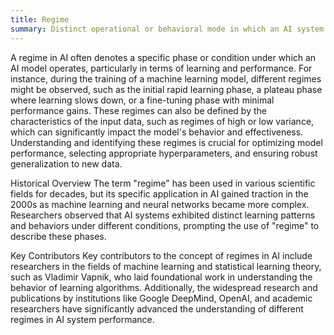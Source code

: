 ```yaml
---
title: Regime
summary: Distinct operational or behavioral mode in which an AI system functions, characterized by specific patterns or properties of data, parameters, or algorithms.
---
```

A regime in AI often denotes a specific phase or condition under which an AI model operates, particularly in terms of learning and performance. For instance, during the training of a machine learning model, different regimes might be observed, such as the initial rapid learning phase, a plateau phase where learning slows down, or a fine-tuning phase with minimal performance gains. These regimes can also be defined by the characteristics of the input data, such as regimes of high or low variance, which can significantly impact the model's behavior and effectiveness. Understanding and identifying these regimes is crucial for optimizing model performance, selecting appropriate hyperparameters, and ensuring robust generalization to new data.

Historical Overview
The term "regime" has been used in various scientific fields for decades, but its specific application in AI gained traction in the 2000s as machine learning and neural networks became more complex. Researchers observed that AI systems exhibited distinct learning patterns and behaviors under different conditions, prompting the use of "regime" to describe these phases.

Key Contributors
Key contributors to the concept of regimes in AI include researchers in the fields of machine learning and statistical learning theory, such as Vladimir Vapnik, who laid foundational work in understanding the behavior of learning algorithms. Additionally, the widespread research and publications by institutions like Google DeepMind, OpenAI, and academic researchers have significantly advanced the understanding of different regimes in AI system performance.